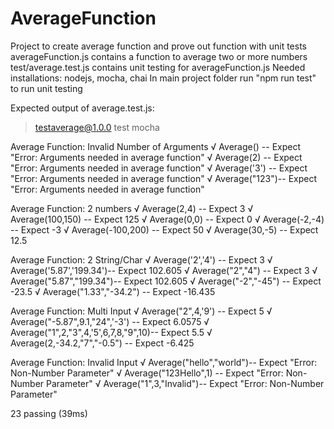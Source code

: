 # AverageFunction
Project to create average function and prove out function with unit tests
averageFunction.js contains a function to average two or more numbers
test/average.test.js contains unit testing for averageFunction.js
Needed installations: nodejs, mocha, chai
In main project folder run "npm run test" to run unit testing 


Expected output of average.test.js:

> testaverage@1.0.0 test
> mocha



  Average Function: Invalid Number of Arguments
    √ Average()     -- Expect "Error: Arguments needed in average function"
    √ Average(2)    -- Expect "Error: Arguments needed in average function"
    √ Average('3')  -- Expect "Error: Arguments needed in average function"
    √ Average("123")-- Expect "Error: Arguments needed in average function"

  Average Function: 2 numbers
    √ Average(2,4)      -- Expect 3
    √ Average(100,150)  -- Expect 125
    √ Average(0,0)      -- Expect 0
    √ Average(-2,-4)    -- Expect -3
    √ Average(-100,200) -- Expect 50
    √ Average(30,-5)    -- Expect 12.5

  Average Function: 2 String/Char
    √ Average('2','4')        -- Expect 3
    √ Average('5.87','199.34')-- Expect 102.605
    √ Average("2","4")        -- Expect 3
    √ Average("5.87","199.34")-- Expect 102.605
    √ Average("-2","-45")     -- Expect -23.5
    √ Average("1.33","-34.2") -- Expect -16.435

  Average Function: Multi Input
    √ Average("2",4,'9')                   -- Expect 5
    √ Average("-5.87",9.1,"24",'-3')       -- Expect 6.0575
    √ Average("1",2,"3",4,'5',6,7,8,"9",10)-- Expect 5.5
    √ Average(2,-34.2,"7","-0.5")          -- Expect -6.425

  Average Function: Invalid Input
    √ Average("hello","world")-- Expect "Error: Non-Number Parameter"
    √ Average("123Hello",1)   -- Expect "Error: Non-Number Parameter"
    √ Average("1",3,"Invalid")-- Expect "Error: Non-Number Parameter"


  23 passing (39ms)
